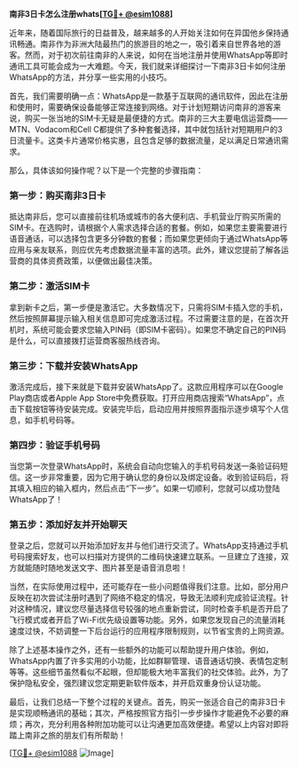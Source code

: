 **南非3日卡怎么注册whats[[TG💪+ @esim1088](https://t.me/s/esim1088)]**

近年来，随着国际旅行的日益普及，越来越多的人开始关注如何在异国他乡保持通讯畅通。南非作为非洲大陆最热门的旅游目的地之一，吸引着来自世界各地的游客。然而，对于初次前往南非的人来说，如何在当地注册并使用WhatsApp等即时通讯工具可能会成为一大难题。今天，我们就来详细探讨一下南非3日卡如何注册WhatsApp的方法，并分享一些实用的小技巧。

首先，我们需要明确一点：WhatsApp是一款基于互联网的通讯软件，因此在注册和使用时，需要确保设备能够正常连接到网络。对于计划短期访问南非的游客来说，购买一张当地的SIM卡无疑是最便捷的方式。南非的三大主要电信运营商——MTN、Vodacom和Cell C都提供了多种套餐选择，其中就包括针对短期用户的3日流量卡。这类卡片通常价格实惠，且包含足够的数据流量，足以满足日常通讯需求。

那么，具体该如何操作呢？以下是一个完整的步骤指南：

### 第一步：购买南非3日卡

抵达南非后，您可以直接前往机场或城市的各大便利店、手机营业厅购买所需的SIM卡。在选购时，请根据个人需求选择合适的套餐。例如，如果您主要需要进行语音通话，可以选择包含更多分钟数的套餐；而如果您更倾向于通过WhatsApp等应用与亲友联系，则应优先考虑数据流量丰富的选项。此外，建议您提前了解各运营商的具体资费政策，以便做出最佳决策。

### 第二步：激活SIM卡

拿到新卡之后，第一步便是激活它。大多数情况下，只需将SIM卡插入您的手机，然后按照屏幕提示输入相关信息即可完成激活过程。不过需要注意的是，在首次开机时，系统可能会要求您输入PIN码（即SIM卡密码）。如果您不确定自己的PIN码是什么，可以直接拨打运营商客服热线咨询。

### 第三步：下载并安装WhatsApp

激活完成后，接下来就是下载并安装WhatsApp了。这款应用程序可以在Google Play商店或者Apple App Store中免费获取。打开应用商店搜索“WhatsApp”，点击下载按钮等待安装完成。安装完毕后，启动应用并按照界面指示逐步填写个人信息，如手机号码等。

### 第四步：验证手机号码

当您第一次登录WhatsApp时，系统会自动向您输入的手机号码发送一条验证码短信。这一步非常重要，因为它用于确认您的身份以及绑定设备。收到验证码后，将其填入相应的输入框内，然后点击“下一步”。如果一切顺利，您就可以成功登陆WhatsApp了！

### 第五步：添加好友并开始聊天

登录之后，您就可以开始添加好友并与他们进行交流了。WhatsApp支持通过手机号码搜索好友，也可以扫描对方提供的二维码快速建立联系。一旦建立了连接，双方就能随时随地发送文字、图片甚至是语音消息啦！

当然，在实际使用过程中，还可能存在一些小问题值得我们注意。比如，部分用户反映在初次尝试注册时遇到了网络不稳定的情况，导致无法顺利完成验证流程。针对这种情况，建议您尽量选择信号较强的地点重新尝试，同时检查手机是否开启了飞行模式或者开启了Wi-Fi优先级设置等功能。另外，如果您发现自己的流量消耗速度过快，不妨调整一下后台运行的应用程序限制规则，以节省宝贵的上网资源。

除了上述基本操作之外，还有一些额外的功能可以帮助提升用户体验。例如，WhatsApp内置了许多实用的小功能，比如群聊管理、语音通话切换、表情包定制等等。这些细节虽然看似不起眼，但却能极大地丰富我们的社交体验。此外，为了保护隐私安全，强烈建议您定期更新软件版本，并开启双重身份认证功能。

最后，让我们总结一下整个过程的关键点。首先，购买一张适合自己的南非3日卡是实现顺畅通讯的基础；其次，严格按照官方指引一步步操作才能避免不必要的麻烦；再次，充分利用各种附加功能可以让沟通更加高效便捷。希望以上内容对即将踏上南非之旅的朋友们有所帮助！

[[TG💪+ @esim1088](https://t.me/s/esim1088) ![Image](https://i.postimg.cc/4NQfJmqS/Snipaste-2025-05-13-00-14-12.png)]
